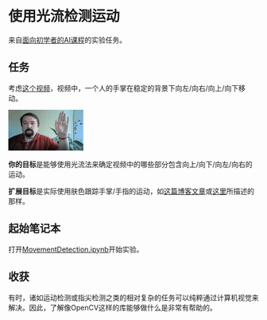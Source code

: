 # 使用光流检测运动

来自[面向初学者的AI课程](https://aka.ms/ai-beginners)的实验任务。

## 任务

考虑[这个视频](palm-movement.mp4)，视频中，一个人的手掌在稳定的背景下向左/向右/向上/向下移动。

<img src="../images/palm-movement.png" width="30%" alt="手掌运动帧"/>

**你的目标**是能够使用光流法来确定视频中的哪些部分包含向上/向下/向左/向右的运动。

**扩展目标**是实际使用肤色跟踪手掌/手指的运动，如[这篇博客文章](https://dev.to/amarlearning/finger-detection-and-tracking-using-opencv-and-python-586m)或[这里](http://www.benmeline.com/finger-tracking-with-opencv-and-python/)所描述的那样。

## 起始笔记本

打开[MovementDetection.ipynb](MovementDetection.ipynb)开始实验。

## 收获

有时，诸如运动检测或指尖检测之类的相对复杂的任务可以纯粹通过计算机视觉来解决。因此，了解像OpenCV这样的库能够做什么是非常有帮助的。